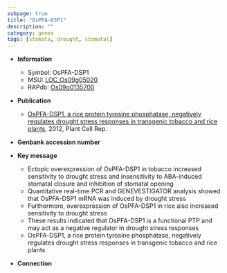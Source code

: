 ```yaml
---
subpage: true
title: "OsPFA-DSP1"
description: ""
category: genes
tags: [stomata, drought, stomatal]
---
```


* **Information**  
    + Symbol: OsPFA-DSP1  
    + MSU: [LOC_Os09g05020](http://rice.plantbiology.msu.edu/cgi-bin/ORF_infopage.cgi?orf=LOC_Os09g05020)  
    + RAPdb: [Os09g0135700](http://rapdb.dna.affrc.go.jp/viewer/gbrowse_details/irgsp1?name=Os09g0135700)  

* **Publication**  
    + [OsPFA-DSP1, a rice protein tyrosine phosphatase, negatively regulates drought stress responses in transgenic tobacco and rice plants](http://www.ncbi.nlm.nih.gov/pubmed?term=OsPFA-DSP1,+a+rice+protein+tyrosine+phosphatase,+negatively+regulates+drought+stress+responses+in+transgenic+tobacco+and+rice+plants%5BTitle%5D), 2012, Plant Cell Rep.

* **Genbank accession number**  

* **Key message**  
    + Ectopic overexpression of OsPFA-DSP1 in tobacco increased sensitivity to drought stress and insensitivity to ABA-induced stomatal closure and inhibition of stomatal opening
    + Quantitative real-time PCR and GENEVESTIGATOR analysis showed that OsPFA-DSP1 mRNA was induced by drought stress
    + Furthermore, overexpression of OsPFA-DSP1 in rice also increased sensitivity to drought stress
    + These results indicated that OsPFA-DSP1 is a functional PTP and may act as a negative regulator in drought stress responses
    + OsPFA-DSP1, a rice protein tyrosine phosphatase, negatively regulates drought stress responses in transgenic tobacco and rice plants

* **Connection**  



